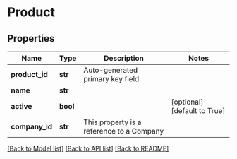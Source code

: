 # Product

## Properties
Name | Type | Description | Notes
------------ | ------------- | ------------- | -------------
**product_id** | **str** | Auto-generated primary key field | 
**name** | **str** |  | 
**active** | **bool** |  | [optional] [default to True]
**company_id** | **str** | This property is a reference to a Company | 

[[Back to Model list]](../README.md#documentation-for-models) [[Back to API list]](../README.md#documentation-for-api-endpoints) [[Back to README]](../README.md)

